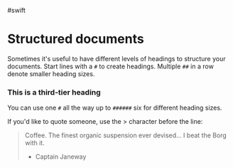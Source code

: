 #swift
# Structured documents

Sometimes it's useful to have different levels of headings to structure your documents. Start lines with a `#` to create headings. Multiple `##` in a row denote smaller heading sizes.

### This is a third-tier heading

You can use one `#` all the way up to `######` six for different heading sizes.

If you'd like to quote someone, use the > character before the line:

> Coffee. The finest organic suspension ever devised... I beat the Borg with it.
> - Captain Janeway
